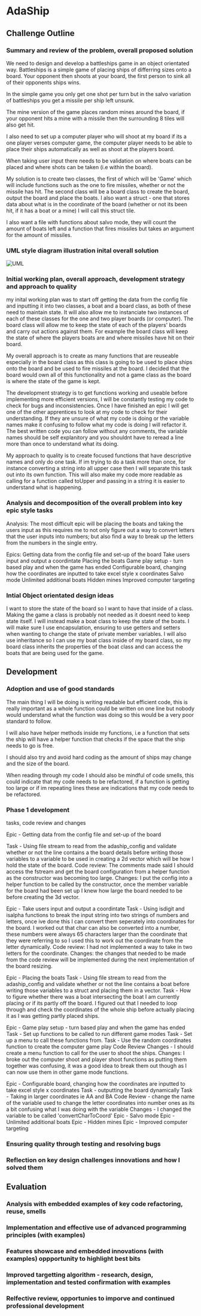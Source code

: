 # AdaShip
## Challenge Outline
### Summary and review of the problem, overall proposed solution 
We need to design and develop a battleships game in an object orientated way. Battleships is a simple game of placing ships of differring sizes onto a board. Your opponent then shoots at your board, the first person to sink all of their opponents ships wins.

In the simple game you only get one shot per turn but in the salvo variation of battleships you get a missile per ship left unsunk. 

The mine version of the game places random mines around the board, if your opponent hits a mine with a missile then the surrounding 8 tiles will also get hit. 

I also need to set up a computer player who will shoot at my board if its a one player verses computer game, the computer player needs to be able to place their ships automatically as well as shoot at the players board.

When taking user input there needs to be validation on where boats can be placed and where shots can be taken (i.e within the board).

My solution is to create two classes, the first of which will be 'Game' which will include functions such as the one to fire missiles, whether or not the missile has hit. 
The second class will be a board class to create the board, output the board and place the boats. 
I also want a struct - one that stores data about what is in the coordinate of the board (whether or not its been hit, if it has a boat or a mine) I will call this struct tile. 

I also want a file with functions about salvo mode, they will count the amount of boats left and a function that fires missiles but takes an argument for the amount of missiles.

### UML style diagram illustration inital overall solution 
![UML](AdaShip.png)
### Initial working plan, overall approach, development strategy and approach to quality
my inital working plan was to start off getting the data from the config file and inputting it into two classes, a boat and a board class, as both of these need to maintain state. It will also allow me to instanciate two instances of each of these classes for the one and two player boards (or computer). The board class will allow me to keep the state of each of the players' boards and carry out actions against them. For example the board class will keep the state of where the players boats are and where missiles have hit on their board.

My overall approach is to create as many functions that are reuseable especially in the board class as this class is going to be used to place ships onto the board and be used to fire missiles at the board. I decided that the board would own all of this functionality and not a game class as the board is where the state of the game is kept. 

The development strategy is to get functions working and useable before implementing more efficient versions, I will be constantly testing my code to check for bugs and inconsistencies. Once I have finished an epic I will get one of the other apprentices to look at my code to check for their understanding. If they are unsure of what my code is doing or the variable names make it confusing to follow what my code is doing I will refactor it. The best written code you can follow without any comments, the variable names should be self explanitory and you shouldnt have to reread a line more than once to understand what its doing.

My approach to quality is to create focused functions that have descriptive names and only do one task. If im trying to do a task more than once, for instance converting a string into all upper case then I will separate this task out into its own function. This will also make my code more readable as calling for a function called toUpper and passing in a string it is easier to understand what is happening.


### Analysis and decomposition of the overall problem into key epic style tasks
Analysis: 
The most difficult epic will be placing the boats and taking the users input as this requires me to not only figure out a way to convert letters that the user inputs into numbers; but also find a way to break up the letters from the numbers in the single entry.

Epics: 
Getting data from the config file and set-up of the board
Take users input and output a coordintate
Placing the boats
Game play setup - turn based play and when the game has ended
Configurable board, changing how the coordinates are inputted to take excel style x coordinates
Salvo mode
Unlimited additional boats
Hidden mines
Improved computer targeting

### Intial Object orientated design ideas  
I want to store the state of the board so I want to have that inside of a class. Making the game a class is probably not needed as it doesnt need to keep state itself. I will instead make a boat class to keep the state of the boats. 
I will make sure I use encapsulation, ensuring to use getters and setters when wanting to change the state of private member variables. 
I will also use inheritance so I can use my boat class inside of my board class, so my board class inherits the properties of the boat class and can access the boats that are being used for the game.

## Development
### Adoption and use of good standards 
The main thing I will be doing is writing readable but efficient code, this is really important as a whole function could be written on one line but nobody would understand what the function was doing so this would be a very poor standard to follow. 

I will also have helper methods inside my functions, i.e a function that sets the ship will have a helper function that checks if the space that the ship needs to go is free.

I should also try and avoid hard coding as the amount of ships may change and the size of the board.

When reading through my code I should also be mindful of code smells, this could indicate that my code needs to be refactored, if a function is getting too large or if im repeating lines these are indications that my code needs to be refactored.

### Phase 1 development 
tasks, code review and changes 

Epic - Getting data from the config file and set-up of the board

Task - Using file stream to read from the adaship_config and validate whether or not the line contains a the board details before writing those variables to a variable to be used in creating a 2d vector which will be how I hold the state of the board.
Code review: The comments made said I should access the fstream and get the board configuration from a helper function as the constructor was becoming too large.
Changes: I put  the config into a helper function to be called by the constructor, once the member variable for the board had been set up I knew how large the board needed to be before creating the 3d vector.

Epic - Take users input and output a coordintate
Task - Using isdigit and isalpha functions to break the input string into two strings of numbers and letters, once ive done this I can convert them seperately into coordinates for the board. I worked out that char can also be converted into a number, these numbers were always 65 characters larger than the coordinate that they were referring to so I used this to work out the coordinate from the letter dynamically.
Code review: I had not implemented a way to take in two letters for the coordinate.
Changes: the changes that needed to be made from the code review will be implemented during the next implementation of the board resizing.

Epic - Placing the boats
Task - Using file stream to read from the adaship_config and validate whether or not the line contains a boat before writing those variables to a struct and placing them in a vector.
Task - How to figure whether there was a boat intersecting the boat I am currently placing or if its partly off the board. I figured out that I needed to loop through and check the coordinates of the whole ship before actually placing it as I was getting partly placed ships. 

Epic - Game play setup - turn based play and when the game has ended
Task - Set up functions to be called to run different game modes
Task - Set up a menu to call these functions from.
Task - Use the random coordinates function to create the computer game play
Code Review Changes - I should create a menu function to call for the user to shoot the ships.
Changes: I broke out the computer shoot and player shoot functions as putting them together was confusing, it was a good idea to break them out though as I can now use them in other game mode functions.

Epic - Configurable board, changing how the coordinates are inputted to take excel style x coordinates
Task - outputting the board dynamically
Task - Taking in larger coordinates ie AA and BA 
Code Review - change the name of the variable used to change the letter coordinates into number ones as its a bit confusing what I was doing with the variable 
Changes - I changed the variable to be called 'convertCharToCoord'
Epic - Salvo mode
Epic - Unlimited additional boats
Epic - Hidden mines
Epic - Improved computer targeting


### Ensuring quality through testing and resolving bugs
### Reflection on key design challenges innovations and how I solved them





## Evaluation
### Analysis with embedded examples of key code refactoring, reuse, smells
### Implementation and effective use of advanced programming principles (with examples)
### Features showcase and embedded innovations (with examples) oppportunity to highlight best bits
### Improved targetting algorithm - research, design, implementation and tested confirmation with examples
### Relfective review, opportunies to imporve and continued professional development
